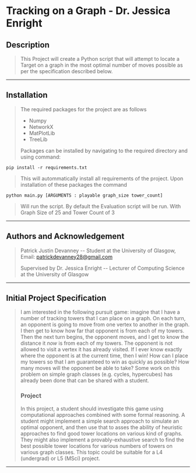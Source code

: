 # Tracking on a Graph - Dr. Jessica Enright
## Description
> This Project will create a Python script that will attempt to locate a Target on a graph in the most optimal number of moves possible as per the specification described below.
---
## Installation
> The required packages for the project are as follows
> * Numpy
> * NetworkX
> * MatPlotLib
> * TreeLib
> 
> Packages can be installed by navigating to the required directory and using command:
```` 
pip install -r requirements.txt
````
> This will autommatically install all requirements of the project.
> Upon installation of these packages the command
````
python main.py [ARGUMENTS : playable graph_size tower_count]
````
> Will run the script. By default the Evaluation script will be run. With Graph Size of 25 and Tower Count of 3
---
## Authors and Acknowledgement
> Patrick Justin Devanney -- Student at the University of Glasgow, Email: patrickdevanney28@gmail.com
> 
> Supervised by Dr. Jessica Enright -- Lecturer of Computing Science at the University of Glasgow
---
## Initial Project Specification
> I am interested in the following pursuit game: imagine that I have a number of tracking towers that I can place on a graph. 
On each turn, an opponent is going to move from one vertex to another in the graph. I then get to know how far that opponent is from each of my towers. 
Then the next turn begins, the opponent moves, and I get to know the distance it *now* is from each of my towers. 
The opponent is not allowed to visit a vertex it has already visited. 
If I ever know exactly where the opponent is at the current time, then I win! How can I place my towers so that I am guaranteed to win as quickly as possible? 
How many moves will the opponent be able to take? Some work on this problem on simple graph classes (e.g. cycles, hypercubes) has already been done that can be shared with a student. 
> ### Project
> In this project, a student should investigate this game using computational approaches combined with some formal reasoning. 
A student might implement a simple search approach to simulate an optimal opponent, and then use that to asses the ability of heuristic approaches to find good tower locations on various 
kind of graphs. 
They might also implement a provably-exhaustive search to find the best possible tower locations for various numbers of towers on various graph classes. This topic could be suitable for a L4 (undergrad) or L5 (MSci) project.
---
